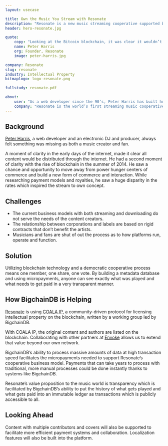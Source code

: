 ```yaml
---
layout: usecase

title: Own the Music You Stream with Resonate
description: "Resonate is a new music streaming cooperative supported by blockchain technology, owned by music makers and the listeners who love them."
header: hero-resonate.jpg

quote:
    copy: "Looking at the Bitcoin blockchain, it was clear it wouldn’t be able to handle Resonate’s use case. We met BigchainDB and realized, oh wait, they’ve solved this problem."
    name: Peter Harris
    org: Founder, Resonate
    image: peter-harris.jpg

company: Resonate
slug: resonate
industry: Intellectual Property
bitmaplogo: logo-resonate.png

fullstudy: resonate.pdf

about:
    user: "As a web developer since the 90’s, Peter Harris has built hundreds of sites, working with numerous musicians from struggling artists to mid-level bands and platinum-selling superstars. Simultaneous to his day job as web developer, Peter also experimented as a DJ and electronica producer. Finding many web and music publishing platforms lacking, this combination of background and insight is what led to the fundamental features being offered via Resonate."
    company: "Resonate is the world’s first streaming music cooperative with a totally new listening model called “stream to own.” Only paying for what you play, making a seamless transition from casual listening into becoming a dedicated fan. Resonate is a cooperative owned by the musicians, indie labels, fans and workers that build it."
---
```


## Background

[Peter Harris](https://resonate.is/profile/1/), a web developer and an electronic DJ and producer, always felt something was missing as both a music creator and fan.

A moment of clarity in the early days of the internet, made it clear all content would be distributed through the internet. He had a second moment of clarity with the rise of blockchain in the summer of 2014. He saw a chance and opportunity to move away from power hunger centers of commerce and build a new form of commerce and interaction. While researching payment models and royalties, he saw a huge disparity in the rates which inspired the stream to own concept.

## Challenges

- The current business models with both streaming and downloading do not serve the needs of the content creators.
- The relationship between corporations and labels are based on rigid contracts that don’t benefit the artists.
- Musicians and fans are shut of out the process as to how platforms run, operate and function.

## Solution

Utilizing blockchain technology and a democratic cooperative process means one member, one share, one vote. By building a metadata database and using micropayments, anyone can see exactly what was played and what needs to get paid in a very transparent manner.

## How BigchainDB is Helping

[Resonate](https://resonate.is/) is using [COALA IP](https://www.coalaip.org), a community-driven protocol for licensing intellectual property on the blockchain, written by a working group led by BigchainDB.

With COALA IP, the original content and authors are listed on the blockchain. Collaborating with other partners at [Envoke](https://envoke.org) allows us to extend that value beyond our own network.

BigchainDB’s ability to process massive amounts of data at high transaction speed facilitates the micropayments needed to support Resonate’s cooperative business model. Payments that can take years to process with traditional, more manual processes could be done instantly thanks to systems like BigchainDB.

Resonate’s value proposition to the music world is transparency which is facilitated by BigchainDB’s ability to put the history of what gets played and what gets paid into an immutable ledger as transactions which is publicly accessible to all.

## Looking Ahead

Content with multiple contributors and covers will also be supported to facilitate more efficient payment systems and collaboration. Localization features will also be built into the platform.
